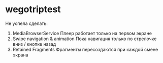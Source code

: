# wegotriptest
Не успела сделать:
1. MediaBrowserService 
   Плеер работает только на первом экране
2. Swipe navigation & animation 
   Пока навигация только по стрелочке вниз / кнопке назад
3. Retained Fragments
   Фрагменты пересоздаются при каждой смене экрана
